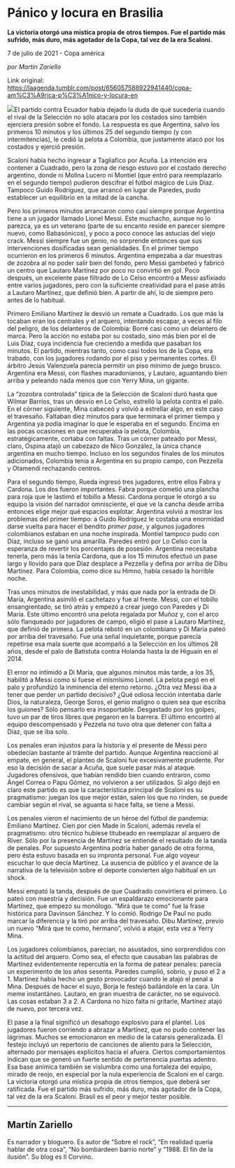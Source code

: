 # Pánico y locura en Brasilia

**La victoria otorgó una mística propia de otros tiempos. Fue el partido más sufrido, más duro, más agotador de la Copa, tal vez de la era Scaloni.**

7 de julio de 2021 - Copa américa

_por Martín Zariello_

Link original: https://laagenda.tumblr.com/post/656057588922941440/copa-am%C3%A9rica-p%C3%A1nico-y-locura-en

![](https://64.media.tumblr.com/87c52a9a131861953bbc93ce11aa26c0/cfc22a6174d9f1b9-a8/s500x750/61642c976624489e4394e0cc6e291993bfa6ba50.jpg)El
partido contra Ecuador había dejado la duda de qué sucedería cuando el rival de
la Selección no sólo atacara por los costados sino también ejerciera presión
sobre el fondo. La respuesta es que Argentina, salvo los primeros 10 minutos y
los últimos 25 del segundo tiempo (y con intermitencias), le cedió la pelota a
Colombia, que justamente atacó por los costados y ejerció presión. 

Scaloni
había hecho ingresar a Tagliafico por Acuña. La intención era contener a
Cuadrado, pero la zona de riesgo estuvo por el costado derecho argentino, donde
ni Molina Lucero ni Montiel (que entró para reemplazarlo en el segundo tiempo)
pudieron descifrar el fútbol mágico de Luis Díaz. Tampoco Guido Rodríguez, que
arrancó en lugar de Paredes, pudo establecer un equilibrio en la mitad de la
cancha. 

Pero
los primeros minutos arrancaron como casi siempre porque Argentina tiene a un
jugador llamado Lionel Messi. Este muchacho, aunque no lo parezca, ya es un
veterano (parte de su encanto reside en parecer siempre nuevo, como Babasónicos),
y poco a poco conoce las astucias del viejo crack. Messi siempre fue un genio,
no sorprende entonces que sus intervenciones dosificadas sean genialidades. En
el primer tiempo ocurrieron en los primeros 6 minutos. Argentina empezaba a dar
muestras de zozobra al no poder salir bien del fondo, pero Messi gambeteó y
fabricó un centro que Lautaro Martínez por poco no convirtió en gol. Poco
después, un excelente pase filtrado de Lo Celso encontró a Messi asfixiado
entre varios jugadores, pero con la suficiente creatividad para el pase atrás a
Lautaro Martínez, que definió bien. A partir de ahí, lo de siempre pero antes
de lo habitual. 

Primero
Emiliano Martínez le desvió un remate a Cuadrado. Los que más la tocaban eran
los centrales y el arquero, intentando escapar, a veces al filo del peligro, de
los delanteros de Colombia: Borré casi como un delantero de marca. Pero la
acción no estaba por su costado, sino más bien por el de Luis Díaz, cuya
incidencia fue creciendo a medida que pasaban los minutos. El partido, mientras
tanto, como casi todos los de la Copa, era trabado, con los jugadores rodando
por el piso y permanentes cortes. El árbitro Jesús Valenzuela parecía permitir
un piso mínimo de juego brusco. Argentina era Messi, con flashes maradonianos,
y Lautaro, aguantando bien arriba y peleando nada menos que con Yerry Mina, un
gigante.         

La
“zozobra controlada” típica de la Selección de Scaloni duró hasta que Wilmar
Barrios, tras un desvío en Lo Celso, estrelló la pelota contra el palo. En el
córner siguiente, Mina cabeceó y volvió a estrellar algo, en este caso el
travesaño. Faltaban diez minutos para que terminara el primer tiempo y Argentina
ya podía imaginar lo que le esperaba en el segundo. Encima en las pocas
ocasiones en que recuperaba la pelota, Colombia, estratégicamente, cortaba con
faltas. Tras un córner pateado por Messi, claro, Ospina atajó un cabezazo de
Nico González, la única chance argentina en mucho tiempo. Incluso en los
segundos finales de los minutos adicionados, Colombia tenía a Argentina en su
propio campo, con Pezzella y Otamendi rechazando centros. 

Para
el segundo tiempo, Rueda ingresó tres jugadores, entre ellos Fabra y Cardona.
Los dos fueron importantes. Fabra porque cometió una plancha para roja que le
lastimó el tobillo a Messi. Cardona porque le otorgó a su equipo la visión del
narrador omnisciente, el que ve la cancha desde arriba entonces elige mejor qué
espacios explotar. Argentina volvió a mostrar los problemas del primer tiempo:
a Guido Rodríguez le costaba una enormidad darse vuelta para hacer el bendito *primer
pase*, y algunos jugadores colombianos estaban en una noche inspirada.
Montiel tampoco pudo con Díaz, incluso se ganó una amarilla. Paredes entró por
Lo Celso con la esperanza de revertir los porcentajes de posesión. Argentina
necesitaba tenerla, pero más la tenía Cardona, que a los 15 minutos efectuó un
pase largo y llovido para que Díaz desplace a Pezzella y defina por arriba de
Dibu Martínez. Para Colombia, como dice su Himno, había cesado la horrible
noche.   

Tras
unos minutos de inestabilidad, y más que nada por la entrada de Di María,
Argentina asimiló el cachetazo y fue al frente. Messi, con el tobillo
ensangrentado, se tiró atrás y empezó a crear juego con Paredes y Di María.
Este último encontró una pelota regalada por Muñoz y, con el arco sólo
flanqueado por jugadores de campo, eligió el pase a Lautaro Martínez, que
definió de primera. La pelota rebotó en un colombiano y Di María pateó por
arriba del travesaño. Fue una señal inquietante, porque parecía repetirse esa
mala suerte que acompañó a la Selección en los últimos 28 años, desde el palo
de Batistuta contra Holanda hasta la de Higuaín en el 2014. 

El
error no intimidó a Di María, que algunos minutos más tarde, a los 35, habilitó
a Messi como si fuese el mismísimo Lionel. La pelota pegó en el palo y
profundizó la inminencia del eterno retorno. ¿Otra vez Messi iba a tener que
perder un partido decisivo? ¿Qué odiosa lección intentaba darle Dios, la
naturaleza, George Soros, el genio maligno o quien sea que escriba los guiones?
Sólo pensarlo era insoportable. Desgastado por los golpes, tuvo un par de tiros
libres que pegaron en la barrera. El último encontró al equipo descompensado y
Pezzela no tuvo otra que detener con falta a Díaz, que se iba solo. 

Los
penales eran injustos para la historia y el presente de Messi pero obedecían
bastante al trámite del partido. Aunque Argentina reaccionó al empate, en general,
el planteo de Scaloni fue excesivamente prudente. Por eso la decisión de sacar
a Acuña, que suele pasar más al ataque. Jugadores ofensivos, que habían rendido
bien cuando entraron, como Ángel Correa o Papu Gómez, no volvieron a ser
utilizados. Si algo dejó en claro este partido es que la característica
principal de Scaloni es su pragmatismo: juegan los que mejor están, salen los
que no rinden, se puede cambiar según el rival, se aguanta si hace falta, se
tiene a Messi.   

Los
penales vieron el nacimiento de un héroe del fútbol de pandemia: Emiliano
Martínez. Cien por cien Made in Scaloni, además revela el pragmatismo: otro
técnico hubiese titubeado en reemplazar al arquero de River. Sólo por la
presencia de Martínez se entiende el resultado de la tanda de penales. Por
supuesto Argentina podría haber ganado de otra forma, pero ésta estuvo basada
en su impronta personal. Fue algo voyeur escuchar lo que decía Martínez. La
ausencia de público y el avance de la narrativa de la televisión sobre el
deporte convierten algo habitual en un shock. 

Messi
empató la tanda, después de que Cuadrado convirtiera el primero. Lo pateó con
maestría y decisión. Fue un espaldarazo emocionante para Martínez, que empezó
su monólogo. “Mirá que te como” fue la frase histórica para Davinson Sánchez. Y
lo comió. Rodrigo De Paul no pudo marcar la diferencia y la tiró por arriba del
travesaño. Dibu Martínez, previo un nuevo “Mirá que te como, hermano”, volvió a
atajar, esta vez a Yerry Mina. 

Los
jugadores colombianos, parecían, no asustados, sino sorprendidos con la actitud
del arquero. Como sea, el efecto que causaban las palabras de Martínez
evidentemente repercutía en la forma de patear penales: parecía un experimento
de los años sesenta. Paredes cumplió, sobrio, y puso el 2 a 1. Martínez había
hecho un gesto provocador cuando le atajó el penal a Mina. Después de hacer el
suyo, Borja le festejó bailándole en la cara. Un meme instantáneo. Lautaro, en
gran muestra de carácter, no se equivocó. Las cosas estaban 3 a 2. A Cardona no
hizo falta ni gritarle, Martínez atajó de nuevo, por tercera vez. 

El
pase a la final significó un desahogo explosivo para el plantel. Los jugadores
fueron corriendo a abrazar a Martínez, que no pudo contener las lágrimas.
Muchos se emocionaron en medio de la catarsis generalizada. El festejo incluyó
un repertorio de canciones de aliento para la Selección, alternado por mensajes
explícitos hacia el afuera. Ciertos comportamientos indican que se generó un
fuerte sentido de pertenencia puertas adentro. Esa base anímica también se
vislumbra como una fortaleza del equipo, mirado de reojo, en especial por la
nula experiencia de Scaloni en el cargo. La victoria otorgó una mística propia
de otros tiempos, que deberá ser ratificada. Fue el partido más sufrido, más
duro, más agotador de la Copa, tal vez de la era Scaloni. Brasil es el peor y
mejor tester posible. 



---

 Martín Zariello
----------------

 Es narrador y bloguero. Es autor de “Sobre el rock”, “En realidad quería hablar de otra cosa”, “No bombardeen barrio norte” y “1988. El fin de la ilusión”. Su blog es Il Corvino.

